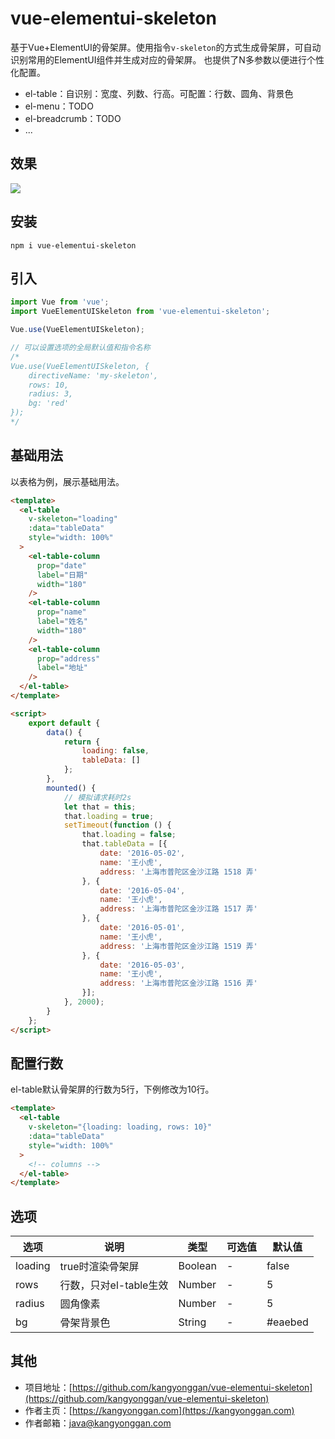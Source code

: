 # vue-elementui-skeleton
基于Vue+ElementUI的骨架屏。使用指令`v-skeleton`的方式生成骨架屏，可自动识别常用的ElementUI组件并生成对应的骨架屏。
也提供了N多参数以便进行个性化配置。

- el-table：自识别：宽度、列数、行高。可配置：行数、圆角、背景色
- el-menu：TODO
- el-breadcrumb：TODO
- ...

## 效果
<img src="https://wx3.sinaimg.cn/large/0081fa71gy1ggxubw846fg30rs08ct8w.gif" />

## 安装
```
npm i vue-elementui-skeleton
```

## 引入
```js
import Vue from 'vue';
import VueElementUISkeleton from 'vue-elementui-skeleton';

Vue.use(VueElementUISkeleton);

// 可以设置选项的全局默认值和指令名称
/*
Vue.use(VueElementUISkeleton, {
    directiveName: 'my-skeleton',
    rows: 10,
    radius: 3,
    bg: 'red'
});
*/
```

## 基础用法
以表格为例，展示基础用法。

```html
<template>
  <el-table
    v-skeleton="loading"
    :data="tableData"
    style="width: 100%"
  >
    <el-table-column
      prop="date"
      label="日期"
      width="180"
    />
    <el-table-column
      prop="name"
      label="姓名"
      width="180"
    />
    <el-table-column
      prop="address"
      label="地址"
    />
  </el-table>
</template>

<script>
    export default {
        data() {
            return {
                loading: false,
                tableData: []
            };
        },
        mounted() {
            // 模拟请求耗时2s
            let that = this;
            that.loading = true;
            setTimeout(function () {
                that.loading = false;
                that.tableData = [{
                    date: '2016-05-02',
                    name: '王小虎',
                    address: '上海市普陀区金沙江路 1518 弄'
                }, {
                    date: '2016-05-04',
                    name: '王小虎',
                    address: '上海市普陀区金沙江路 1517 弄'
                }, {
                    date: '2016-05-01',
                    name: '王小虎',
                    address: '上海市普陀区金沙江路 1519 弄'
                }, {
                    date: '2016-05-03',
                    name: '王小虎',
                    address: '上海市普陀区金沙江路 1516 弄'
                }];
            }, 2000);
        }
    };
</script>
```

## 配置行数
el-table默认骨架屏的行数为5行，下例修改为10行。

```html
<template>
  <el-table
    v-skeleton="{loading: loading, rows: 10}"
    :data="tableData"
    style="width: 100%"
  >
    <!-- columns -->
  </el-table>
</template>
```

## 选项
| 选项 | 说明 | 类型 | 可选值 | 默认值 |
| ----- | ----- | ----- | ----- | ----- |
| loading | true时渲染骨架屏 | Boolean | - | false |
| rows | 行数，只对el-table生效 | Number | - | 5 |
| radius | 圆角像素 | Number | - | 5 |
| bg | 骨架背景色 | String | - | #eaebed |

## 其他
- 项目地址：[https://github.com/kangyonggan/vue-elementui-skeleton](https://github.com/kangyonggan/vue-elementui-skeleton)
- 作者主页：[https://kangyonggan.com](https://kangyonggan.com)
- 作者邮箱：java@kangyonggan.com
